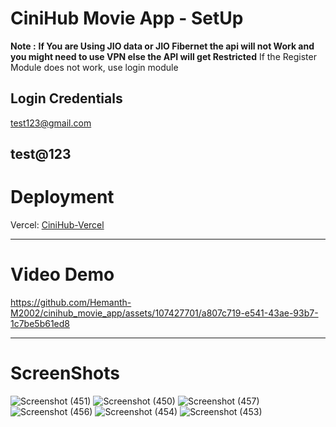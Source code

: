 # CiniHub Movie App - SetUp

**Note :** **If You are Using JIO data or JIO Fibernet the api will not Work and you might need to use VPN else the API will get Restricted**
If the Register Module does not work, use login module

## Login Credentials

test123@gmail.com

test@123
---

# Deployment

Vercel: [CiniHub-Vercel](https://cinihub.vercel.app/)



---
# **Video Demo**

https://github.com/Hemanth-M2002/cinihub_movie_app/assets/107427701/a807c719-e541-43ae-93b7-1c7be5b61ed8

---

# ScreenShots
![Screenshot (451)](https://github.com/Hemanth-M2002/cinihub_movie_app/assets/107427701/13f52cab-a111-4543-aee2-3147827a6a7a)
![Screenshot (450)](https://github.com/Hemanth-M2002/cinihub_movie_app/assets/107427701/46942312-5400-41f0-841f-7835588e31c5)
![Screenshot (457)](https://github.com/Hemanth-M2002/cinihub_movie_app/assets/107427701/77680541-dac8-4c6f-bd3f-8440c7ba3933)
![Screenshot (456)](https://github.com/Hemanth-M2002/cinihub_movie_app/assets/107427701/5bef798c-0922-42a0-8316-c22b6316578a)
![Screenshot (454)](https://github.com/Hemanth-M2002/cinihub_movie_app/assets/107427701/1da54586-aa54-495c-9c4b-8c3293181e8a)
![Screenshot (453)](https://github.com/Hemanth-M2002/cinihub_movie_app/assets/107427701/e398ba6c-f3dd-43ee-b068-bac23acef054)

